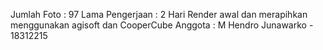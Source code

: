 Jumlah Foto : 97
Lama Pengerjaan : 2 Hari
Render awal dan merapihkan menggunakan agisoft dan CooperCube
Anggota :
M Hendro Junawarko - 18312215
